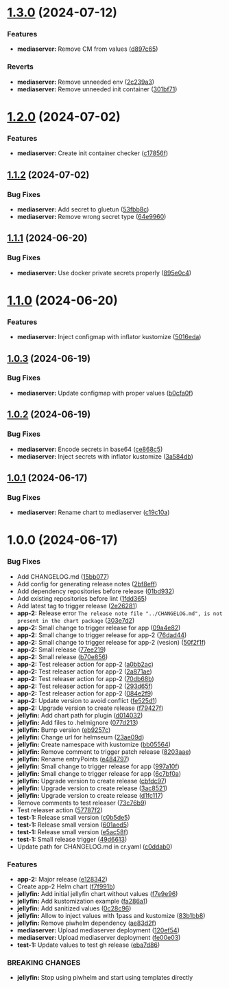 # [1.3.0](https://github.com/Piwero/helmseum/compare/mediaserver-v1.2.0...mediaserver-v1.3.0) (2024-07-12)


### Features

* **mediaserver:** Remove CM from values ([d897c65](https://github.com/Piwero/helmseum/commit/d897c65a522cb780378c33845141791a06ade8cf))


### Reverts

* **mediaserver:** Remove unneeded env ([2c239a3](https://github.com/Piwero/helmseum/commit/2c239a339bb074764a8a51c9bc51fbca7fd4691d))
* **mediaserver:** Remove unneeded init container ([301bf71](https://github.com/Piwero/helmseum/commit/301bf712960a88b0dd03c916d1e09deb93f87882))

# [1.2.0](https://github.com/Piwero/helmseum/compare/mediaserver-v1.1.2...mediaserver-v1.2.0) (2024-07-02)


### Features

* **mediaserver:** Create init container checker ([c17856f](https://github.com/Piwero/helmseum/commit/c17856f88da9b2a7f8abdaed5670fba563acfaaf))

## [1.1.2](https://github.com/Piwero/helmseum/compare/mediaserver-v1.1.1...mediaserver-v1.1.2) (2024-07-02)


### Bug Fixes

* **mediaserver:** Add secret to gluetun ([53fbb8c](https://github.com/Piwero/helmseum/commit/53fbb8c5245af0421e8cf1f4ccef77f4d8bb85b2))
* **mediaserver:** Remove wrong secret type ([64e9960](https://github.com/Piwero/helmseum/commit/64e99603422768271e050bfb5c5afb06a8823bdd))

## [1.1.1](https://github.com/Piwero/helmseum/compare/mediaserver-v1.1.0...mediaserver-v1.1.1) (2024-06-20)


### Bug Fixes

* **mediaserver:** Use docker private secrets properly ([895e0c4](https://github.com/Piwero/helmseum/commit/895e0c4aab6b3523adcd8a52ce340ad5c1400d90))

# [1.1.0](https://github.com/Piwero/helmseum/compare/mediaserver-v1.0.3...mediaserver-v1.1.0) (2024-06-20)


### Features

* **mediaserver:** Inject configmap with inflator kustomize ([5016eda](https://github.com/Piwero/helmseum/commit/5016eda5276dc6a090be24085a6d31a46feb9fac))

## [1.0.3](https://github.com/Piwero/helmseum/compare/mediaserver-v1.0.2...mediaserver-v1.0.3) (2024-06-19)


### Bug Fixes

* **mediaserver:** Update configmap with proper values ([b0cfa0f](https://github.com/Piwero/helmseum/commit/b0cfa0fd790e1bd2cfeff28ca95afed379c24694))

## [1.0.2](https://github.com/Piwero/helmseum/compare/mediaserver-v1.0.1...mediaserver-v1.0.2) (2024-06-19)


### Bug Fixes

* **mediaserver:** Encode secrets in base64 ([ce868c5](https://github.com/Piwero/helmseum/commit/ce868c5898a459d8be220d40c019ae83fccf5f79))
* **mediaserver:** Inject secrets with inflator kustomize ([3a584db](https://github.com/Piwero/helmseum/commit/3a584db57b8420058e8b5141ebaaa34907a6c7a4))

## [1.0.1](https://github.com/Piwero/helmseum/compare/mediaserver-v1.0.0...mediaserver-v1.0.1) (2024-06-17)


### Bug Fixes

* **mediaserver:** Rename chart to mediaserver ([c19c10a](https://github.com/Piwero/helmseum/commit/c19c10a48287f5d86677fa77ddb75bf664252cfc))

# 1.0.0 (2024-06-17)


### Bug Fixes

* Add CHANGELOG.md ([15bb077](https://github.com/Piwero/helmseum/commit/15bb0770d11d195f2eb4eb8be10bb646cd65e488))
* Add config for generating release notes ([2bf8eff](https://github.com/Piwero/helmseum/commit/2bf8eff01a6b40cfd375164645f20d901c72de76))
* Add dependency repositories before release ([01bd932](https://github.com/Piwero/helmseum/commit/01bd932cc311c89d4c571888eb2435b8a4caca66))
* Add existing repositories before lint ([1fdd365](https://github.com/Piwero/helmseum/commit/1fdd365ff6536c479dc7ce14a51b25389ecac543))
* Add latest tag to trigger release ([2e26281](https://github.com/Piwero/helmseum/commit/2e262810634a717ec227ecafc0470c29432730d1))
* **app-2:** Release error `The release note file "../CHANGELOG.md", is not present in the chart package` ([303e7d2](https://github.com/Piwero/helmseum/commit/303e7d230a4fe3c8d13cd07d48640ae3db977cde))
* **app-2:** Small change to trigger release for app ([09a4e82](https://github.com/Piwero/helmseum/commit/09a4e82e84844fb2199d8ab0336c6b504ff23374))
* **app-2:** Small change to trigger release for app-2 ([76dad44](https://github.com/Piwero/helmseum/commit/76dad4440dfb373f98dcd384b3b813d22b8d370e))
* **app-2:** Small change to trigger release for app-2 (vesion) ([50f2f1f](https://github.com/Piwero/helmseum/commit/50f2f1f7db8efe1418188d9c0a20bb8d73043d5c))
* **app-2:** Small release ([77ee219](https://github.com/Piwero/helmseum/commit/77ee219e39679d7b06817677fb8493070aa4568e))
* **app-2:** Small release ([b70e856](https://github.com/Piwero/helmseum/commit/b70e85688a16cb912a8ae075d60d40910aebf7ed))
* **app-2:** Test releaser action for app-2 ([a0bb2ac](https://github.com/Piwero/helmseum/commit/a0bb2acd5c718a8fef1d436bfa53324581c00d70))
* **app-2:** Test releaser action for app-2 ([2a871ae](https://github.com/Piwero/helmseum/commit/2a871aedd3555dd1be5298b141bf4cf56b6e5db7))
* **app-2:** Test releaser action for app-2 ([70db68b](https://github.com/Piwero/helmseum/commit/70db68bf01b7a1dd585d9c7b6497a95ab4088417))
* **app-2:** Test releaser action for app-2 ([293d65f](https://github.com/Piwero/helmseum/commit/293d65fe195c153b7dc9739f0eae48494c3f733f))
* **app-2:** Test releaser action for app-2 ([084e2f9](https://github.com/Piwero/helmseum/commit/084e2f903b7bc759499755aa2218d3dc27359923))
* **app-2:** Update version to avoid conflict ([fe525d1](https://github.com/Piwero/helmseum/commit/fe525d18e3176cf333ebdf17e1b140c2c114d6e4))
* **app-2:** Upgrade version to create release ([f79427f](https://github.com/Piwero/helmseum/commit/f79427fbd37b5ee5e259ed03eaa86a9369ed0052))
* **jellyfin:** Add chart path for plugin ([d014032](https://github.com/Piwero/helmseum/commit/d0140329f2d2c40c9808fe9cdb6162b292418dd4))
* **jellyfin:** Add files to .helmignore ([077d213](https://github.com/Piwero/helmseum/commit/077d2130a3db12af1868fc8a83bda0b33a4ae290))
* **jellyfin:** Bump version ([eb9257c](https://github.com/Piwero/helmseum/commit/eb9257cbd26a3745c8db9d6efa711b818864a9f7))
* **jellyfin:** Change url for helmseum ([23ae09d](https://github.com/Piwero/helmseum/commit/23ae09d5baef39b8d6206e1e1121516d47f33274))
* **jellyfin:** Create namespace with kustomize ([bb05564](https://github.com/Piwero/helmseum/commit/bb05564680565ca688d6876935fa0757f9b6a86a))
* **jellyfin:** Remove comment to trigger patch release ([8203aae](https://github.com/Piwero/helmseum/commit/8203aae37f3fda0939ace1c6bfefd55c7e67e705))
* **jellyfin:** Rename entryPoints ([e484797](https://github.com/Piwero/helmseum/commit/e48479736bb1caded58d243e1e5036df44a2ba0e))
* **jellyfin:** Small change to trigger release for app ([997a10f](https://github.com/Piwero/helmseum/commit/997a10f932b436a370f4c716cbb58dd56e172138))
* **jellyfin:** Small change to trigger release for app ([6c7bf0a](https://github.com/Piwero/helmseum/commit/6c7bf0aac77d3af9c409009486eb4016f47adf8b))
* **jellyfin:** Upgrade version to create release ([cbfdc97](https://github.com/Piwero/helmseum/commit/cbfdc9731797b93f197bdd759e9e448df71e64e7))
* **jellyfin:** Upgrade version to create release ([3ac8521](https://github.com/Piwero/helmseum/commit/3ac8521e16e2af58e30b8caf9fc7d11f4c90902f))
* **jellyfin:** Upgrade version to create release ([d1fc117](https://github.com/Piwero/helmseum/commit/d1fc1170f85858e0314b243131f3b4958675529c))
* Remove comments to test releaser ([73c76b9](https://github.com/Piwero/helmseum/commit/73c76b96b2d6eac4920d87152362f1e7a772fbc2))
* Test releaser action ([57787f2](https://github.com/Piwero/helmseum/commit/57787f229ca950a4fec416eaa20f71eb8dd8f0fe))
* **test-1:** Release small version ([c0b5de5](https://github.com/Piwero/helmseum/commit/c0b5de59365910f900b82e773f270d087948f6cd))
* **test-1:** Release small version ([601aed5](https://github.com/Piwero/helmseum/commit/601aed5bf42c75f1d37b47730165e9773a66127e))
* **test-1:** Release small version ([e5ac58f](https://github.com/Piwero/helmseum/commit/e5ac58fc1b56ff38a6fc785db048bb851be3f2db))
* **test-1:** Small release trigger ([49d6613](https://github.com/Piwero/helmseum/commit/49d661372d017b502ba9d56aad97232043267417))
* Update path for CHANGELOG.md in cr.yaml ([c0ddab0](https://github.com/Piwero/helmseum/commit/c0ddab0a8ccf695a531fac854b18629b3fe7d41b))


### Features

* **app-2:** Major release ([e128342](https://github.com/Piwero/helmseum/commit/e1283422793847b5989b62a03559ae51517ef785))
* Create app-2 Helm chart ([f7f991b](https://github.com/Piwero/helmseum/commit/f7f991ba3a077090a5646179c2f2eadd43c41ca7))
* **jellyfin:** Add initial jellyfin chart without values ([f7e9e96](https://github.com/Piwero/helmseum/commit/f7e9e96d378e4b1348956a47f36d2c0734fcf189))
* **jellyfin:** Add kustomization example ([fa286a1](https://github.com/Piwero/helmseum/commit/fa286a1db2b536b0337fc5d46e9a47f37d975dd3))
* **jellyfin:** Add sanitized values ([0c28c96](https://github.com/Piwero/helmseum/commit/0c28c965ba0820ff89da3844e1c4d36bff18479d))
* **jellyfin:** Allow to inject values with 1pass and kustomize ([83b1bb8](https://github.com/Piwero/helmseum/commit/83b1bb84c9e3a6429f8686dec23b8e62597aa8f3))
* **jellyfin:** Remove piwhelm dependency ([ae83d2f](https://github.com/Piwero/helmseum/commit/ae83d2f9dba1404cff1b84387c6d0f8a0f2124c8))
* **mediaserver:** Upload mediaserver deployment ([120ef54](https://github.com/Piwero/helmseum/commit/120ef54ca1a7ecd856a841fa10b6dd04add62c69))
* **mediaserver:** Upload mediaserver deployment ([fe00e03](https://github.com/Piwero/helmseum/commit/fe00e0307a3fc543114b7e6bfe93666764f23d5d))
* **test-1:** Update values to test gh release ([eba7d86](https://github.com/Piwero/helmseum/commit/eba7d864e65566d6861cd2fcbfbcbf58060f9b5c))


### BREAKING CHANGES

* **jellyfin:** Stop using piwhelm and start using templates directly
